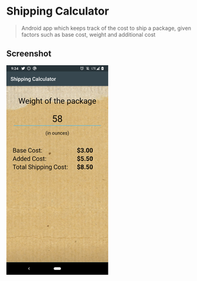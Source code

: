 # Shipping Calculator
> Android app which keeps track of the cost to ship a package, given factors such as base cost,
> weight and additional cost

## Screenshot
<img src="./screenshot.png" height="550">